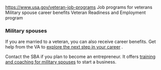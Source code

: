 

https://www.usa.gov/veteran-job-programs
Job programs for veterans
Military spouse career benefits
Veteran Readiness and Employment program

### Military spouses

If you are married to a veteran, you can also receive career benefits. Get help from the VA to
[explore the next step in your career](https://www.va.gov/careers-employment/dependent-benefits/)
.

Contact the SBA if you plan to become an entrepreneur. It offers
[training and coaching for military spouses](https://www.sba.gov/business-guide/grow-your-business/military-spouse-businesses)
to start a business.
